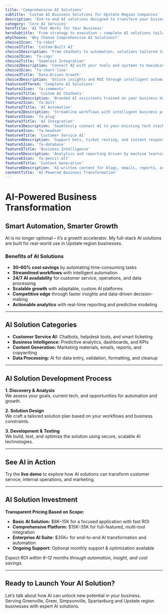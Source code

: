 ```yaml
---
title: 'Comprehensive AI Solutions'
subtitle: 'Custom AI Business Solutions for Upstate Region Companies'
description: 'End-to-end AI solutions designed to transform your business. From chatbots to automation, integration to training, I provide comprehensive AI solutions that drive real business results for Upstate region companies.'
category: 'Core AI Services'
heroTitle: 'AI That Works for Your Business'
heroSubtitle: 'From strategy to execution – complete AI solutions tailored to your operations'
whyChoose: 'Why Choose Comprehensive AI Solutions?'
choice1Icon: 'fa-robot'
choice1Title: 'Custom-Built AI'
choice1Description: 'From chatbots to automation, solutions tailored to your workflows and brand'
choice2Icon: 'fa-cogs'
choice2Title: 'Seamless Integration'
choice2Description: 'Connect AI with your tools and systems to maximize efficiency'
choice3Icon: 'fa-chart-line'
choice3Title: 'Data-Driven Growth'
choice3Description: 'Unlock insights and ROI through intelligent automation and analytics'
featuresOffered: 'Complete AI Solutions'
feature1Icon: 'fa-comments'
feature1Title: 'Custom AI Chatbots'
feature1Description: 'Branded AI assistants trained on your business data and customer interactions'
feature2Icon: 'fa-bolt'
feature2Title: 'AI Automation'
feature2Description: 'Streamline workflows with intelligent business process automation'
feature3Icon: 'fa-plug'
feature3Title: 'AI Integration'
feature3Description: 'Seamlessly connect AI to your existing tech stack and workflows'
feature4Icon: 'fa-headset'
feature4Title: 'Customer Service AI'
feature4Description: 'Support bots, ticket routing, and instant response systems'
feature5Icon: 'fa-database'
feature5Title: 'Business Intelligence'
feature5Description: 'Analytics and reporting driven by machine learning and predictive models'
feature6Icon: 'fa-pencil-alt'
feature6Title: 'Content Generation'
feature6Description: 'AI-written content for blogs, emails, reports, and more'
contentTitle: 'AI-Powered Business Transformation'
---
```


# AI-Powered Business Transformation

## Smart Automation, Smarter Growth

AI is no longer optional – it’s a growth accelerator. My full-stack AI solutions are built for real-world use in Upstate region businesses.

### Benefits of AI Solutions

- **30–60% cost savings** by automating time-consuming tasks
- **Streamlined workflows** with intelligent automation
- **24/7 AI availability** for customer service, operations, and data processing
- **Scalable growth** with adaptable, custom AI platforms
- **Competitive edge** through faster insights and data-driven decision-making
- **Actionable analytics** with real-time reporting and predictive modeling

---

## AI Solution Categories

- **Customer Service AI:** Chatbots, helpdesk tools, and smart ticketing
- **Business Intelligence:** Predictive analytics, dashboards, and KPIs
- **Content Generation:** Marketing materials, emails, reports, and copywriting
- **Data Processing:** AI for data entry, validation, formatting, and cleanup

---

## AI Solution Development Process

**1. Discovery & Analysis**  
We assess your goals, current tech, and opportunities for automation and growth.

**2. Solution Design**  
We craft a tailored solution plan based on your workflows and business constraints.

**3. Development & Testing**  
We build, test, and optimize the solution using secure, scalable AI technologies.

---

## See AI in Action

Try the **live demo** to explore how AI solutions can transform customer service, internal operations, and marketing.

---

## AI Solution Investment

**Transparent Pricing Based on Scope:**

- **Basic AI Solution:** $8K–15K for a focused application with fast ROI
- **Comprehensive Platform:** $15K–35K for full-featured, multi-tool integration
- **Enterprise AI Suite:** $35K+ for end-to-end AI transformation and automation
- **Ongoing Support:** Optional monthly support & optimization available

_Expect ROI within 6–12 months through automation, insight, and cost savings._

---

## Ready to Launch Your AI Solution?

Let’s talk about how AI can unlock new potential in your business.  
Serving Greenville, Greer, Simpsonville, Spartanburg and Upstate region businesses with expert AI solutions.
